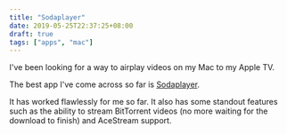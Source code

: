 ```yaml
---
title: "Sodaplayer"
date: 2019-05-25T22:37:25+08:00
draft: true
tags: ["apps", "mac"]
---
```

I've been looking for a way to airplay videos on my Mac to my Apple TV.

The best app I've come across so far is [Sodaplayer](https://www.sodaplayer.com/). 

It has worked flawlessly for me so far. It also has some standout features such as the ability to stream BitTorrent videos (no more waiting for the download to finish) and AceStream support.
